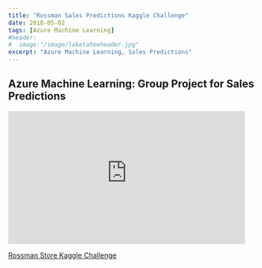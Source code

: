 ```yaml
---
title: "Rossman Sales Predictions Kaggle Challenge"
date: 2018-05-02
tags: [Azure Machine Learning]
#header:
#  image:"/image/laketahoeheader.jpg"
excerpt: "Azure Machine Learning, Sales Predictions"
---
```

## Azure Machine Learning: Group Project for Sales Predictions

<iframe width="480" height="270" src="https://asucarey.voicethread.com/app/player/?threadId=10778424" frameborder="0" allowusermedia allowfullscreen allow="camera https://asucarey.voicethread.com; microphone https://asucarey.voicethread.com; fullscreen https://asucarey.voicethread.com;"></iframe>

[Rossman Store Kaggle Challenge](https://www.kaggle.com/c/rossmann-store-sales)
